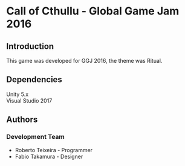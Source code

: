 # Call of Cthullu - Global Game Jam 2016

## Introduction

This game was developed for GGJ 2016, the theme was Ritual.

## Dependencies

Unity 5.x  
Visual Studio 2017

## Authors

### Development Team
* Roberto Teixeira - Programmer
* Fabio Takamura - Designer



